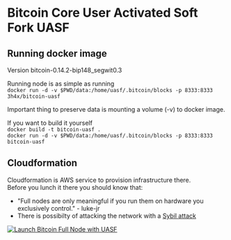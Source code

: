 # Bitcoin Core User Activated Soft Fork UASF
## Running docker image

Version bitcoin-0.14.2-bip148_segwit0.3

Running node is as simple as running  
`docker run -d -v $PWD/data:/home/uasf/.bitcoin/blocks -p 8333:8333 3h4x/bitcoin-uasf`

Important thing to preserve data is mounting a volume (-v) to docker image.

If you want to build it yourself  
`docker build -t bitcoin-uasf .`  
`docker run -d -v $PWD/data:/home/uasf/.bitcoin/blocks -p 8333:8333 bitcoin-uasf`

## Cloudformation

Cloudformation is AWS service to provision infrastructure there.  
Before you lunch it there you should know that:  
- "Full nodes are only meaningful if you run them on hardware you exclusively control." - luke-jr
- There is possibilty of attacking the network with a <a href="https://en.wikipedia.org/wiki/Sybil_attack" target="_blank" title="Sybil Attack">Sybil attack</a>

[![Launch Bitcoin Full Node with UASF](http://docs.aws.amazon.com/AWSCloudFormation/latest/UserGuide/images/cloudformation-launch-stack-button.png)](https://console.aws.amazon.com/cloudformation/home#/stacks/new?stackName=bitcoin-uasf&templateURL=https://s3.amazonaws.com/bitcoin-uasf/uasf.yaml)
